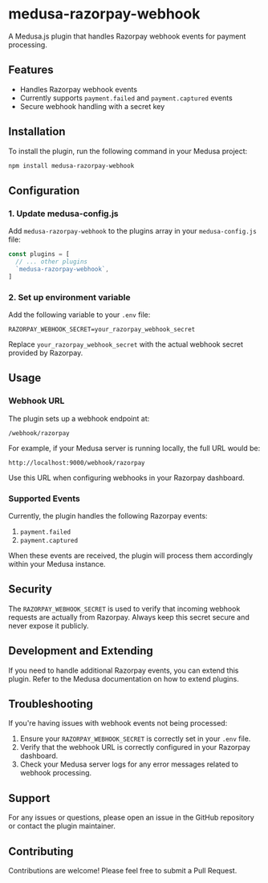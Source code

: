 # medusa-razorpay-webhook

A Medusa.js plugin that handles Razorpay webhook events for payment processing.

## Features

- Handles Razorpay webhook events
- Currently supports `payment.failed` and `payment.captured` events
- Secure webhook handling with a secret key

## Installation

To install the plugin, run the following command in your Medusa project:

```bash
npm install medusa-razorpay-webhook
```

## Configuration

### 1. Update medusa-config.js

Add `medusa-razorpay-webhook` to the plugins array in your `medusa-config.js` file:

```javascript
const plugins = [
  // ... other plugins
  `medusa-razorpay-webhook`,
]
```

### 2. Set up environment variable

Add the following variable to your `.env` file:

```
RAZORPAY_WEBHOOK_SECRET=your_razorpay_webhook_secret
```

Replace `your_razorpay_webhook_secret` with the actual webhook secret provided by Razorpay.

## Usage

### Webhook URL

The plugin sets up a webhook endpoint at:

```
/webhook/razorpay
```

For example, if your Medusa server is running locally, the full URL would be:

```
http://localhost:9000/webhook/razorpay
```

Use this URL when configuring webhooks in your Razorpay dashboard.

### Supported Events

Currently, the plugin handles the following Razorpay events:

1. `payment.failed`
2. `payment.captured`

When these events are received, the plugin will process them accordingly within your Medusa instance.

## Security

The `RAZORPAY_WEBHOOK_SECRET` is used to verify that incoming webhook requests are actually from Razorpay. Always keep this secret secure and never expose it publicly.

## Development and Extending

If you need to handle additional Razorpay events, you can extend this plugin. Refer to the Medusa documentation on how to extend plugins.

## Troubleshooting

If you're having issues with webhook events not being processed:

1. Ensure your `RAZORPAY_WEBHOOK_SECRET` is correctly set in your `.env` file.
2. Verify that the webhook URL is correctly configured in your Razorpay dashboard.
3. Check your Medusa server logs for any error messages related to webhook processing.

## Support

For any issues or questions, please open an issue in the GitHub repository or contact the plugin maintainer.

## Contributing

Contributions are welcome! Please feel free to submit a Pull Request.